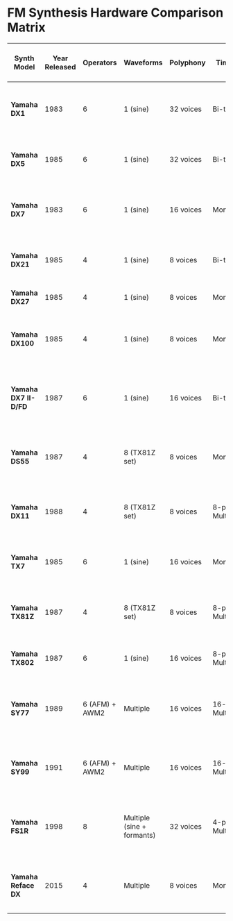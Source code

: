 # FM Synthesis Hardware Comparison Matrix

| **Synth Model**         | **Year Released** | **Operators**         | **Waveforms**              | **Polyphony** | **Timbrality**         | **Modulation Options**     | **Presets/User Patches**   | **Keybed**                                         | **Aftertouch**               | **Keys**       | **MIDI Capability** | **Receives Velocity over MIDI** | **Receives Aftertouch over MIDI** | **Effects**                              | **Notable Features**                                                       | **Data Sources**                                                                                     |
|-------------------------|-------------------|-----------------------|----------------------------|---------------|------------------------|----------------------------|----------------------------|---------------------------------------------------|------------------------------|---------------|---------------------|--------------------------------|--------------------------------------|-----------------------------------------|----------------------------------------------------------------------------|------------------------------------------------------------------------------------------------------|
| **Yamaha DX1**          | 1983             | 6                     | 1 (sine)                   | 32 voices     | Bi-timbral            | 32 fixed algorithms        | 64 internal                | Velocity-sensitive, weighted keys                  | Yes (Polyphonic)              | 73            | Yes                 | Yes                            | Yes (Polyphonic)                     | None                                    | Premium build, wooden keybed, LED display, one of the rarest DX synths      | [Vintage Synth Explorer](https://www.vintagesynth.com/yamaha/dx1)                                   |
| **Yamaha DX5**          | 1985             | 6                     | 1 (sine)                   | 32 voices     | Bi-timbral            | 32 fixed algorithms        | 64 internal                | Velocity-sensitive                                  | Yes (Channel)                | 76            | Yes                 | Yes                            | Yes (Channel)                        | None                                    | DX1 sound engine in a more affordable package                                     | [Vintage Synth Explorer](https://www.vintagesynth.com/yamaha/dx5)                                   |
| **Yamaha DX7**          | 1983             | 6                     | 1 (sine)                   | 16 voices     | Monotimbral           | 32 fixed algorithms        | 32 presets / 32 user       | Velocity-sensitive                                  | Yes (Channel)                | 61            | Yes                 | Yes                            | Yes (Channel)                        | None                                    | First commercial FM synth, MIDI support, metallic & glassy tones             | [Vintage Synth Explorer](https://www.vintagesynth.com/yamaha/dx7), [Wikipedia](https://en.wikipedia.org/wiki/Yamaha_DX7) |
| **Yamaha DX21**         | 1985             | 4                     | 1 (sine)                   | 8 voices      | Bi-timbral            | 8 fixed algorithms         | 32 presets / 32 user       | No velocity sensitivity                             | No                           | 61            | Yes                 | Yes                            | No                                   | Chorus                                  | Built-in chorus effect, budget-friendly FM synth                                | [Vintage Synth Explorer](https://www.vintagesynth.com/yamaha/dx21)                                 |
| **Yamaha DX27**         | 1985             | 4                     | 1 (sine)                   | 8 voices      | Monotimbral           | 8 fixed algorithms         | 96 presets / 32 user       | No velocity sensitivity                             | No                           | 61            | Yes                 | Yes                            | No                                   | None                                    | Compact DX21 without chorus                                                    | [Vintage Synth Explorer](https://www.vintagesynth.com/yamaha/dx27)                                 |
| **Yamaha DX100**        | 1985             | 4                     | 1 (sine)                   | 8 voices      | Monotimbral           | 8 fixed algorithms         | 192 presets / 24 user      | No velocity sensitivity                             | No                           | 49 (mini)     | Yes                 | Yes                            | No                                   | None                                    | Mini keys, battery-powered, popular for funk & bass sounds                    | [Vintage Synth Explorer](https://www.vintagesynth.com/yamaha/dx100)                                |
| **Yamaha DX7 II-D/FD**  | 1987             | 6                     | 1 (sine)                   | 16 voices     | Bi-timbral            | 32 fixed algorithms        | 64 internal / 64 cartridge | Velocity-sensitive                                  | Yes (Channel)                | 61            | Yes                 | Yes                            | Yes (Channel)                        | None                                    | Stereo output, fractional scaling, improved DAC, floppy disk on FD model      | [Vintage Synth Explorer](https://www.vintagesynth.com/yamaha/dx7iid-dx7iifd)                         |
| **Yamaha DS55**         | 1987             | 4                     | 8 (TX81Z set)              | 8 voices      | Monotimbral           | Preset-based               | 200 presets (no user)      | Velocity-sensitive                                  | No                           | 61            | Yes                 | Yes                            | No                                   | Chorus, Reverb                          | Simplified FM synth, preset-based operation, built-in drum patterns           | [Yamaha Blackboxes](https://yamahablackboxes.com/collection/yamaha-ds55-synthesizer/)                                 |
| **Yamaha DX11**         | 1988             | 4                     | 8 (TX81Z set)              | 8 voices      | 8-part Multitimbral   | 8 fixed algorithms         | 128 presets / 32 user      | Velocity-sensitive                                  | Yes (Channel)                | 61            | Yes                 | Yes                            | Yes (Channel)                        | None                                    | Multitimbral, velocity & aftertouch-sensitive, unique FM presets              | [Vintage Synth Explorer](https://www.vintagesynth.com/yamaha/dx11)                                 |
| **Yamaha TX7**          | 1985             | 6                     | 1 (sine)                   | 16 voices     | Monotimbral           | 32 fixed algorithms        | 32 user (DX7-compatible)   | N/A (module)                                        | N/A                          | N/A           | Yes                 | Yes                            | No                                   | None                                    | DX7 in a desktop module, no front panel controls                                  | [Synth Ark](https://www.synthark.org/Yamaha/TX7.html)                                              |
| **Yamaha TX81Z**        | 1987             | 4                     | 8 (TX81Z set)              | 8 voices      | 8-part Multitimbral   | 8 fixed algorithms         | 128 presets / 32 user      | N/A (module)                                        | N/A                          | N/A           | Yes                 | Yes                            | Yes (Channel)                        | None                                    | First FM synth with selectable waveforms, punchy bass sounds                  | [Vintage Synth Explorer](https://www.vintagesynth.com/yamaha/tx81z)                                |
| **Yamaha TX802**        | 1987             | 6                     | 1 (sine)                   | 16 voices     | 8-part Multitimbral   | 32 fixed algorithms        | 128 presets / 64 user      | N/A (module)                                        | N/A                          | N/A           | Yes                 | Yes                            | Yes (Channel)                        | None                                    | Rackmount DX7 II with 8-part multitimbrality                                    | [Vintage Synth Explorer](https://www.vintagesynth.com/yamaha/tx802)                                |
| **Yamaha SY77**         | 1989             | 6 (AFM) + AWM2        | Multiple                   | 16 voices     | 16-part Multitimbral  | Free-routing AFM engine    | 64 presets / 64 user       | Velocity-sensitive                                  | Yes (Channel)                | 61            | Yes                 | Yes                            | Yes (Channel)                        | Chorus, Reverb                          | FM + sample-based synthesis (AWM2), built-in sequencer                         | [MIDERA Artist](https://www.midera-artist.com/yamaha-sy77/)                                        |
| **Yamaha SY99**         | 1991             | 6 (AFM) + AWM2        | Multiple                   | 16 voices     | 16-part Multitimbral  | Free-routing AFM engine    | 128 presets / 128 user     | Velocity-sensitive                                  | Yes (Channel)                | 76            | Yes                 | Yes                            | Yes (Channel)                        | Chorus, Reverb                          | Advanced sample import support, upgraded effects                                  | [Vintage Synth Explorer](https://www.vintagesynth.com/yamaha/sy99)                                 |
| **Yamaha FS1R**         | 1998             | 8                     | Multiple (sine + formants) | 32 voices     | 4-part Multitimbral   | FM + formant synthesis     | 1400+ presets / 512 user   | N/A (module)                                        | N/A                          | N/A           | Yes                 | Yes                            | Yes (Channel)                        | Reverb, EQ                              | Complex formant-based FM, deep programming, 8-operator synthesis                | [Synth Ark](https://www.synthark.org/Yamaha/FS1R.html)                                              |
| **Yamaha Reface DX**    | 2015             | 4                     | Multiple                   | 8 voices      | Monotimbral           | Free-routing FM            | 32 presets                 | Velocity-sensitive (mini keys)                      | No                           | 37 (mini)     | Yes                 | Yes                            | No                                   | Delay, Reverb                           | Compact FM synth with hands-on controls, built-in effects                      | [Synthtopia](https://www.synthtopia.com/content/2015/07/28/yamaha-reface-dx-vs-dx-7-mano-a-mano/)    |
